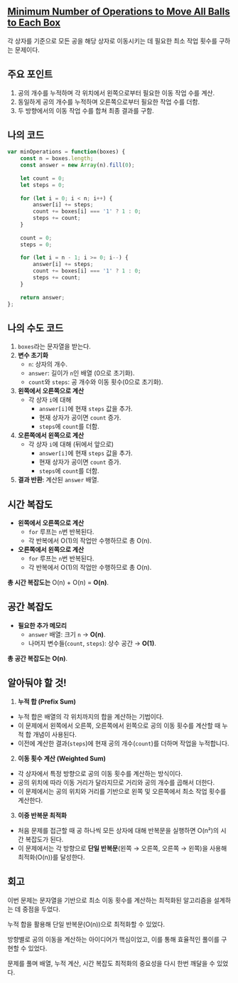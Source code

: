 ## [Minimum Number of Operations to Move All Balls to Each Box](https://leetcode.com/classic/problems/minimum-number-of-operations-to-move-all-balls-to-each-box/description/)

각 상자를 기준으로 모든 공을 해당 상자로 이동시키는 데 필요한 최소 작업 횟수를 구하는 문제이다.

## 주요 포인트

1. 공의 개수를 누적하며 각 위치에서 왼쪽으로부터 필요한 이동 작업 수를 계산.
2. 동일하게 공의 개수를 누적하며 오른쪽으로부터 필요한 작업 수를 더함.
3. 두 방향에서의 이동 작업 수를 합쳐 최종 결과를 구함.

## 나의 코드

```jsx
var minOperations = function(boxes) {
    const n = boxes.length;
    const answer = new Array(n).fill(0);
    
    let count = 0;
    let steps = 0;
    
    for (let i = 0; i < n; i++) {
        answer[i] += steps;
        count += boxes[i] === '1' ? 1 : 0;
        steps += count;
    }
    
    count = 0;
    steps = 0;
    
    for (let i = n - 1; i >= 0; i--) {
        answer[i] += steps;
        count += boxes[i] === '1' ? 1 : 0;
        steps += count;
    }
    
    return answer;
};
```

## 나의 수도 코드

1. `boxes`라는 문자열을 받는다.
2. **변수 초기화**
    - `n`: 상자의 개수.
    - `answer`: 길이가 `n`인 배열 (0으로 초기화).
    - `count`와 `steps`: 공 개수와 이동 횟수(0으로 초기화).
3. **왼쪽에서 오른쪽으로 계산**
    - 각 상자 `i`에 대해
        - `answer[i]`에 현재 `steps` 값을 추가.
        - 현재 상자가 공이면 `count` 증가.
        - `steps`에 `count`를 더함.
4. **오른쪽에서 왼쪽으로 계산**
    - 각 상자 `i`에 대해 (뒤에서 앞으로)
        - `answer[i]`에 현재 `steps` 값을 추가.
        - 현재 상자가 공이면 `count` 증가.
        - `steps`에 `count`를 더함.
5. **결과 반환**: 계산된 `answer` 배열.

## 시간 복잡도

- **왼쪽에서 오른쪽으로 계산**
    - `for` 루프는 `n`번 반복된다.
    - 각 반복에서 O(1)의 작업만 수행하므로 총 O(n).
- **오른쪽에서 왼쪽으로 계산**
    - `for` 루프는 `n`번 반복된다.
    - 각 반복에서 O(1)의 작업만 수행하므로 총 O(n).

**총 시간 복잡도는** O(n) + O(n) = **O(n)**.

## 공간 복잡도

- **필요한 추가 메모리**
    - `answer` 배열: 크기 `n` → **O(n)**.
    - 나머지 변수들(`count`, `steps`): 상수 공간 → **O(1)**.

**총 공간 복잡도는** **O(n)**.

## 알아둬야 할 것!

1. **누적 합 (Prefix Sum)**

- 누적 합은 배열의 각 위치까지의 합을 계산하는 기법이다.
- 이 문제에서 왼쪽에서 오른쪽, 오른쪽에서 왼쪽으로 공의 이동 횟수를 계산할 때 누적 합 개념이 사용된다.
- 이전에 계산한 결과(`steps`)에 현재 공의 개수(`count`)를 더하며 작업을 누적합니다.

2. **이동 횟수 계산 (Weighted Sum)**

- 각 상자에서 특정 방향으로 공의 이동 횟수를 계산하는 방식이다.
- 공의 위치에 따라 이동 거리가 달라지므로 거리와 공의 개수를 곱해서 더한다.
- 이 문제에서는 공의 위치와 거리를 기반으로 왼쪽 및 오른쪽에서 최소 작업 횟수를 계산한다.

3. **이중 반복문 최적화**

- 처음 문제를 접근할 때 공 하나씩 모든 상자에 대해 반복문을 실행하면 O(n²)의 시간 복잡도가 된다.
- 이 문제에서는 각 방향으로 **단일 반복문**(왼쪽 → 오른쪽, 오른쪽 → 왼쪽)을 사용해 최적화(O(n))를 달성한다.

## 회고

이번 문제는 문자열을 기반으로 최소 이동 횟수를 계산하는 최적화된 알고리즘을 설계하는 데 중점을 두었다.

누적 합을 활용해 단일 반복문(O(n))으로 최적화할 수 있었다.

방향별로 공의 이동을 계산하는 아이디어가 핵심이었고, 이를 통해 효율적인 풀이를 구현할 수 있었다.

문제를 풀며 배열, 누적 계산, 시간 복잡도 최적화의 중요성을 다시 한번 깨달을 수 있었다.
